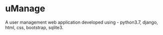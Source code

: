 # uManage
A user management web application developed using - python3.7, django, html, css, bootstrap, sqlite3.
